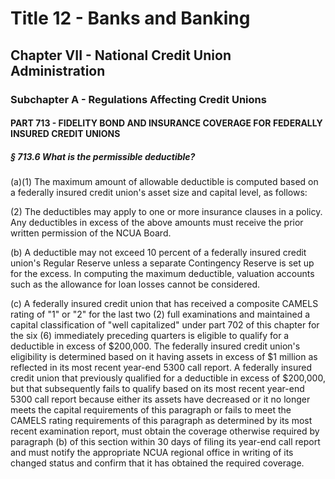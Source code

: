
# Title 12 - Banks and Banking
## Chapter VII - National Credit Union Administration
### Subchapter A - Regulations Affecting Credit Unions
#### PART 713 - FIDELITY BOND AND INSURANCE COVERAGE FOR FEDERALLY INSURED CREDIT UNIONS
##### § 713.6 What is the permissible deductible?

(a)(1) The maximum amount of allowable deductible is computed based on a federally insured credit union's asset size and capital level, as follows:

(2) The deductibles may apply to one or more insurance clauses in a policy. Any deductibles in excess of the above amounts must receive the prior written permission of the NCUA Board.

(b) A deductible may not exceed 10 percent of a federally insured credit union's Regular Reserve unless a separate Contingency Reserve is set up for the excess. In computing the maximum deductible, valuation accounts such as the allowance for loan losses cannot be considered.

(c) A federally insured credit union that has received a composite CAMELS rating of "1" or "2" for the last two (2) full examinations and maintained a capital classification of "well capitalized" under part 702 of this chapter for the six (6) immediately preceding quarters is eligible to qualify for a deductible in excess of $200,000. The federally insured credit union's eligibility is determined based on it having assets in excess of $1 million as reflected in its most recent year-end 5300 call report. A federally insured credit union that previously qualified for a deductible in excess of $200,000, but that subsequently fails to qualify based on its most recent year-end 5300 call report because either its assets have decreased or it no longer meets the capital requirements of this paragraph or fails to meet the CAMELS rating requirements of this paragraph as determined by its most recent examination report, must obtain the coverage otherwise required by paragraph (b) of this section within 30 days of filing its year-end call report and must notify the appropriate NCUA regional office in writing of its changed status and confirm that it has obtained the required coverage.
